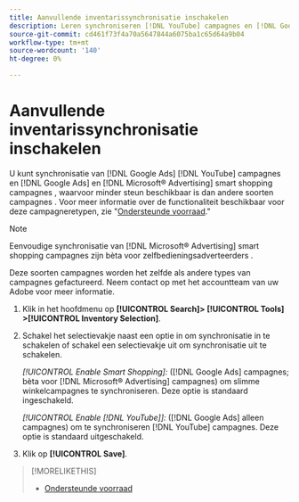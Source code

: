 ```yaml
---
title: Aanvullende inventarissynchronisatie inschakelen
description: Leren synchroniseren [!DNL YouTube] campagnes en [!DNL Google Ads] en [!DNL Microsoft® Advertising] slimme winkelcampagnes.
source-git-commit: cd461f73f4a70a5647844a6075ba1c65d64a9b04
workflow-type: tm+mt
source-wordcount: '140'
ht-degree: 0%

---
```


# Aanvullende inventarissynchronisatie inschakelen

U kunt synchronisatie van [!DNL Google Ads] [!DNL YouTube] campagnes en [!DNL Google Ads] en [!DNL Microsoft® Advertising] smart shopping campagnes , waarvoor minder steun beschikbaar is dan andere soorten campagnes . Voor meer informatie over de functionaliteit beschikbaar voor deze campagneretypen, zie &quot;[Ondersteunde voorraad](/help/search-social-commerce/introduction/supported-inventory.md).&quot;

>[!NOTE]
>
>Eenvoudige synchronisatie van [!DNL Microsoft® Advertising] smart shopping campagnes zijn bèta voor zelfbedieningsadverteerders .

Deze soorten campagnes worden het zelfde als andere types van campagnes gefactureerd. Neem contact op met het accountteam van uw Adobe voor meer informatie.

1. Klik in het hoofdmenu op **[!UICONTROL Search]> [!UICONTROL Tools] >[!UICONTROL Inventory Selection]**.

1. Schakel het selectievakje naast een optie in om synchronisatie in te schakelen of schakel een selectievakje uit om synchronisatie uit te schakelen.

   *[!UICONTROL Enable Smart Shopping]:* ([!DNL Google Ads] campagnes; bèta voor [!DNL Microsoft® Advertising] campagnes) om slimme winkelcampagnes te synchroniseren. Deze optie is standaard ingeschakeld.

   *[!UICONTROL Enable [!DNL YouTube]]:* ([!DNL Google Ads] alleen campagnes) om te synchroniseren [!DNL YouTube] campagnes. Deze optie is standaard uitgeschakeld.

1. Klik op **[!UICONTROL Save]**.

>[!MORELIKETHIS]
>
>* [Ondersteunde voorraad](/help/search-social-commerce/introduction/supported-inventory.md)


